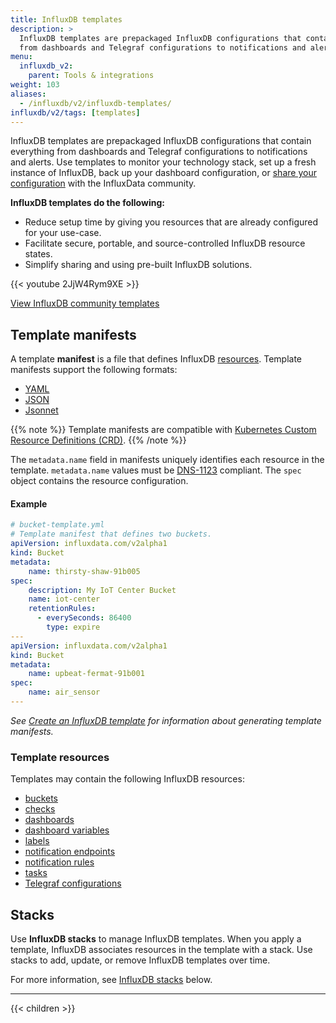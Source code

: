 ```yaml
---
title: InfluxDB templates
description: >
  InfluxDB templates are prepackaged InfluxDB configurations that contain everything
  from dashboards and Telegraf configurations to notifications and alerts.
menu:
  influxdb_v2:
    parent: Tools & integrations
weight: 103
aliases:
  - /influxdb/v2/influxdb-templates/
influxdb/v2/tags: [templates]
---
```


InfluxDB templates are prepackaged InfluxDB configurations that contain everything
from dashboards and Telegraf configurations to notifications and alerts.
Use templates to monitor your technology stack,
set up a fresh instance of InfluxDB, back up your dashboard configuration, or
[share your configuration](https://github.com/influxdata/community-templates/) with the InfluxData community.

**InfluxDB templates do the following:**

- Reduce setup time by giving you resources that are already configured for your use-case.
- Facilitate secure, portable, and source-controlled InfluxDB resource states.
- Simplify sharing and using pre-built InfluxDB solutions.

{{< youtube 2JjW4Rym9XE >}}

<a class="btn github" href="https://github.com/influxdata/community-templates/" target="_blank">View InfluxDB community templates</a>

## Template manifests

A template **manifest** is a file that defines
InfluxDB [resources](#template-resources).
Template manifests support the following formats:

- [YAML](https://yaml.org/)
- [JSON](https://www.json.org/)
- [Jsonnet](https://jsonnet.org/)

{{% note %}}
Template manifests are compatible with
[Kubernetes Custom Resource Definitions (CRD)](https://kubernetes.io/docs/tasks/access-kubernetes-api/custom-resources/custom-resource-definitions/).
{{% /note %}}

The `metadata.name` field in manifests uniquely identifies each resource in the template.
`metadata.name` values must be [DNS-1123](https://tools.ietf.org/html/rfc1123) compliant.
The `spec` object contains the resource configuration.

#### Example

```yaml
# bucket-template.yml
# Template manifest that defines two buckets.
apiVersion: influxdata.com/v2alpha1
kind: Bucket
metadata:
    name: thirsty-shaw-91b005
spec:
    description: My IoT Center Bucket
    name: iot-center
    retentionRules:
      - everySeconds: 86400
        type: expire
---
apiVersion: influxdata.com/v2alpha1
kind: Bucket
metadata:
    name: upbeat-fermat-91b001
spec:
    name: air_sensor
---
```

_See [Create an InfluxDB template](/influxdb/v2/tools/influxdb-templates/create/) for information about
generating template manifests._

### Template resources

Templates may contain the following InfluxDB resources:

- [buckets](/influxdb/v2/admin/buckets/create-bucket/)
- [checks](/influxdb/v2/monitor-alert/checks/create/)
- [dashboards](/influxdb/v2/visualize-data/dashboards/create-dashboard/)
- [dashboard variables](/influxdb/v2/visualize-data/variables/create-variable/)
- [labels](/influxdb/v2/visualize-data/labels/)
- [notification endpoints](/influxdb/v2/monitor-alert/notification-endpoints/create/)
- [notification rules](/influxdb/v2/monitor-alert/notification-rules/create/)
- [tasks](/influxdb/v2/process-data/manage-tasks/create-task/)
- [Telegraf configurations](/influxdb/v2/write-data/no-code/use-telegraf/)

## Stacks

Use **InfluxDB stacks** to manage InfluxDB templates.
When you apply a template, InfluxDB associates resources in the template with a stack.
Use stacks to add, update, or remove InfluxDB templates over time.

For more information, see [InfluxDB stacks](#influxdb-stacks) below.

---

{{< children >}}
